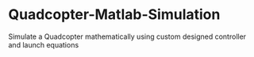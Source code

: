 # Quadcopter-Matlab-Simulation
Simulate a Quadcopter mathematically using custom designed controller and launch equations
